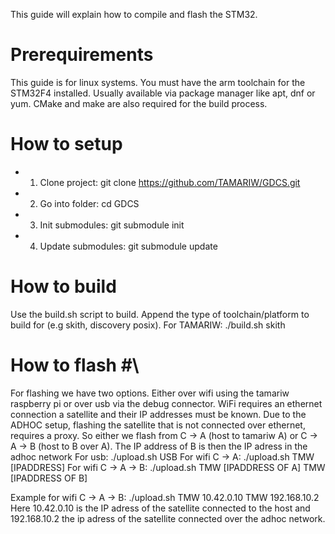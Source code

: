 This guide will explain how to compile and flash the STM32.

# Prerequirements #
This guide is for linux systems.
You must have the arm toolchain for the STM32F4 installed. Usually available via package manager like apt, dnf or yum.
CMake and make are also required for the build process.

# How to setup #
- 1. Clone project: git clone https://github.com/TAMARIW/GDCS.git
- 2. Go into folder: cd GDCS
- 3. Init submodules: git submodule init
- 4. Update submodules: git submodule update

# How to build #
Use the build.sh script to build. Append the type of toolchain/platform to build for (e.g skith, discovery posix). 
For TAMARIW: ./build.sh skith

# How to flash #\
For flashing we have two options. Either over wifi using the tamariw raspberry pi or over usb via the debug connector. 
WiFi requires an ethernet connection a satellite and their IP addresses must be known. Due to the ADHOC setup, flashing the satellite that is not connected over ethernet, requires a proxy. So either we flash from C -> A (host to tamariw A) or C -> A -> B (host to B over A). The IP address of B is then the IP adress in the adhoc network
For usb: ./upload.sh USB
For wifi C -> A: ./upload.sh TMW [IPADDRESS]
For wifi C -> A -> B: ./upload.sh TMW [IPADDRESS OF A] TMW [IPADDRESS OF B]

Example for wifi C -> A -> B: ./upload.sh TMW 10.42.0.10 TMW 192.168.10.2
Here 10.42.0.10 is the IP adress of the satellite connected to the host and 192.168.10.2 the ip adress of the satellite connected over the adhoc network.
